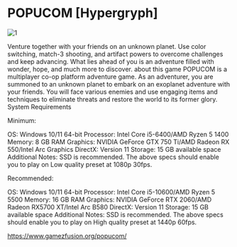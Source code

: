 # POPUCOM  [Hypergryph]

![1](https://github.com/user-attachments/assets/0f21a1bd-c6b5-4d7d-9d21-1b48f960bf31)

Venture together with your friends on an unknown planet. Use color switching, match-3 shooting, and artifact powers to overcome challenges and keep advancing. What lies ahead of you is an adventure filled with wonder, hope, and much more to discover.
about this game
POPUCOM is a multiplayer co-op platform adventure game. As an adventurer, you are summoned to an unknown planet to embark on an exoplanet adventure with your friends. You will face various enemies and use engaging items and techniques to eliminate threats and restore the world to its former glory.
System Requirements

Minimum:

OS: Windows 10/11 64-bit
Processor: Intel Core i5-6400/AMD Ryzen 5 1400
Memory: 8 GB RAM
Graphics: NVIDIA GeForce GTX 750 Ti/AMD Radeon RX 550/Intel Arc Graphics
DirectX: Version 11
Storage: 15 GB available space
Additional Notes: SSD is recommended. The above specs should enable you to play on Low quality preset at 1080p 30fps.

Recommended:

OS: Windows 10/11 64-bit
Processor: Intel Core i5-10600/AMD Ryzen 5 5500
Memory: 16 GB RAM
Graphics: NVIDIA GeForce RTX 2060/AMD Radeon RX5700 XT/Intel Arc B580
DirectX: Version 11
Storage: 15 GB available space
Additional Notes: SSD is recommended. The above specs should enable you to play on High quality preset at 1440p 60fps.

https://www.gamezfusion.org/popucom/
